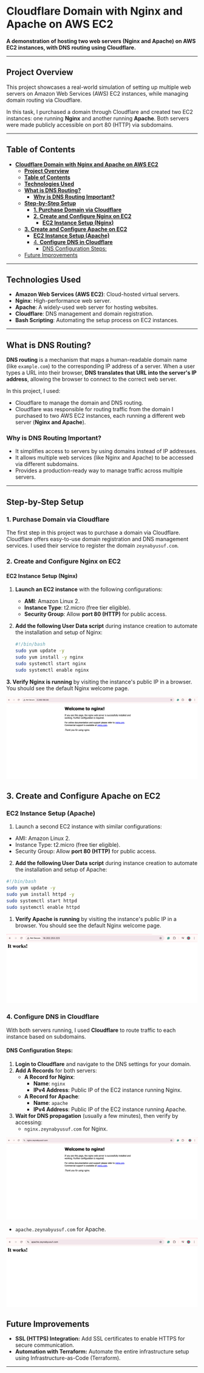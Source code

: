 # **Cloudflare Domain with Nginx and Apache on AWS EC2**

**A demonstration of hosting two web servers (Nginx and Apache) on AWS EC2 instances, with DNS routing using Cloudflare.**

---

## **Project Overview**

This project showcases a real-world simulation of setting up multiple web servers on Amazon Web Services (AWS) EC2 instances, while managing domain routing via Cloudflare. 

In this task, I purchased a domain through Cloudflare and created two EC2 instances: one running **Nginx** and another running **Apache**. Both servers were made publicly accessible on port 80 (HTTP) via subdomains.

---

## **Table of Contents**

- [**Cloudflare Domain with Nginx and Apache on AWS EC2**](#cloudflare-domain-with-nginx-and-apache-on-aws-ec2)
  - [**Project Overview**](#project-overview)
  - [**Table of Contents**](#table-of-contents)
  - [**Technologies Used**](#technologies-used)
  - [**What is DNS Routing?**](#what-is-dns-routing)
    - [**Why is DNS Routing Important?**](#why-is-dns-routing-important)
  - [**Step-by-Step Setup**](#step-by-step-setup)
    - [**1. Purchase Domain via Cloudflare**](#1-purchase-domain-via-cloudflare)
    - [**2. Create and Configure Nginx on EC2**](#2-create-and-configure-nginx-on-ec2)
      - [**EC2 Instance Setup (Nginx)**](#ec2-instance-setup-nginx)
  - [**3. Create and Configure Apache on EC2**](#3-create-and-configure-apache-on-ec2)
    - [**EC2 Instance Setup (Apache)**](#ec2-instance-setup-apache)
    - [4. **Configure DNS in Cloudflare**](#4-configure-dns-in-cloudflare)
      - [DNS Configuration Steps:](#dns-configuration-steps)
  - [Future Improvements](#future-improvements)

---

## **Technologies Used**

- **Amazon Web Services (AWS EC2)**: Cloud-hosted virtual servers.
- **Nginx**: High-performance web server.
- **Apache**: A widely-used web server for hosting websites.
- **Cloudflare**: DNS management and domain registration.
- **Bash Scripting**: Automating the setup process on EC2 instances.

---

## **What is DNS Routing?**

**DNS routing** is a mechanism that maps a human-readable domain name (like `example.com`) to the corresponding IP address of a server. When a user types a URL into their browser, **DNS translates that URL into the server's IP address**, allowing the browser to connect to the correct web server.

In this project, I used:
- Cloudflare to manage the domain and DNS routing. 
- Cloudflare was responsible for routing traffic from the domain I purchased to two AWS EC2 instances, each running a different web server (**Nginx and Apache**).

### **Why is DNS Routing Important?**
- It simplifies access to servers by using domains instead of IP addresses.
- It allows multiple web services (like Nginx and Apache) to be accessed via different subdomains.
- Provides a production-ready way to manage traffic across multiple servers.

---

## **Step-by-Step Setup**

### **1. Purchase Domain via Cloudflare**

The first step in this project was to purchase a domain via Cloudflare. Cloudflare offers easy-to-use domain registration and DNS management services. I used their service to register the domain `zeynabyusuf.com`.

### **2. Create and Configure Nginx on EC2**

#### **EC2 Instance Setup (Nginx)**

1. **Launch an EC2 instance** with the following configurations:
   - **AMI**: Amazon Linux 2.
   - **Instance Type**: t2.micro (free tier eligible).
   - **Security Group**: Allow **port 80 (HTTP)** for public access.

2. **Add the following User Data script** during instance creation to automate the installation and setup of Nginx:

   ```bash
   #!/bin/bash
   sudo yum update -y
   sudo yum install -y nginx
   sudo systemctl start nginx
   sudo systemctl enable nginx
   ```


**3. Verify Nginx is running** by visiting the instance's public IP in a browser. You should see the default Nginx welcome page.

![](images/nginx1.png)


## **3. Create and Configure Apache on EC2**

### **EC2 Instance Setup (Apache)**

1. Launch a second EC2 instance with similar configurations:

- AMI: Amazon Linux 2.
- Instance Type: t2.micro (free tier eligible).
- Security Group: Allow **port 80 (HTTP)** for public access.



2. **Add the following User Data script** during instance creation to automate the installation and setup of Apache:


```bash
#!/bin/bash
sudo yum update -y
sudo yum install httpd -y
sudo systemctl start httpd
sudo systemctl enable httpd
```

1. **Verify Apache is running** by visiting the instance's public IP in a browser. You should see the default Nginx welcome page.

![](images/apache1.png)


### 4. **Configure DNS in Cloudflare**

With both servers running, I used **Cloudflare** to route traffic to each instance based on subdomains.

#### DNS Configuration Steps:

1. **Login to Cloudflare** and navigate to the DNS settings for your domain.
2. **Add A Records** for both servers:
   - **A Record for Nginx**:
     - **Name**: `nginx`
     - **IPv4 Address**: Public IP of the EC2 instance running Nginx.
   - **A Record for Apache**:
     - **Name**: `apache`
     - **IPv4 Address**: Public IP of the EC2 instance running Apache.
3. **Wait for DNS propagation** (usually a few minutes), then verify by accessing:
   - `nginx.zeynabyusuf.com` for Nginx.

![](images/nginx2.png)
   - `apache.zeynabyusuf.com` for Apache.

![](images/Apache2.png)


## Future Improvements
- **SSL (HTTPS) Integration:** Add SSL certificates to enable HTTPS for secure communication.
- **Automation with Terraform:** Automate the entire infrastructure setup using Infrastructure-as-Code (Terraform).

---